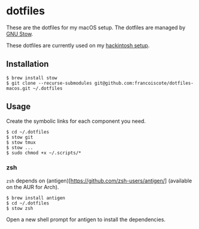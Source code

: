 # dotfiles
These are the dotfiles for my macOS setup. The dotfiles
are managed by [GNU Stow](https://www.gnu.org/software/stow/).

These dotfiles are currently used on my [hackintosh setup](https://gist.github.com/francoiscote/fd090c482936b94afe3e4322c4f6189b).

## Installation
```
$ brew install stow
$ git clone --recurse-submodules git@github.com:francoiscote/dotfiles-macos.git ~/.dotfiles
```

## Usage
Create the symbolic links for each component you need.

```
$ cd ~/.dotfiles
$ stow git
$ stow tmux
$ stow ...
$ sudo chmod +x ~/.scripts/*
```

### zsh
`zsh` depends on (antigen)[https://github.com/zsh-users/antigen/] (available on the AUR for Arch).
```
$ brew install antigen
$ cd ~/.dotfiles
$ stow zsh
```
Open a new shell prompt for antigen to install the dependencies.

